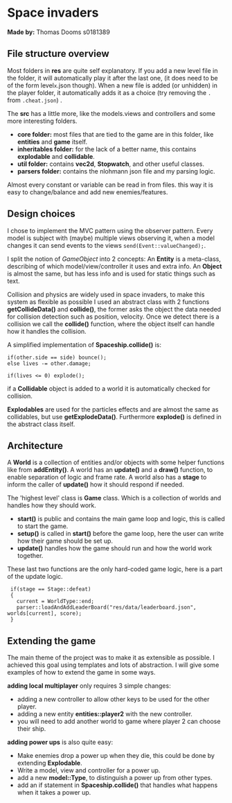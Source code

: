 # Space invaders
**Made by:** Thomas Dooms s0181389
## File structure overview
Most folders in **res** are quite self explanatory. If you add a new level file in the folder, it will automatically play it after the last one, (it does need to be of the form level`x`.json though). When a new file is added (or unhidden) in the player folder, it automatically adds it as a choice (try removing the `.` from `.cheat.json`) .

The **src** has a little more, like the models.views and controllers and some more interesting folders.

- **core folder:** most files that are tied to the game are in this folder, like **entities** and **game** itself.
- **inheritables folder:** for the lack of a better name, this contains **explodable** and **collidable**.
- **util folder:** contains **vec2d**, **Stopwatch**, and other useful classes.
- **parsers folder:** contains the nlohmann json file and my parsing logic.

Almost every constant or variable can be read in from files. this way it is easy to change/balance and add new enemies/features.

## Design choices
I chose to implement the MVC pattern using the observer pattern. Every model is subject with (maybe) multiple views observing it, when a model changes it can send events to the views `send(Event::valueChanged);`. 

I split the notion of *GameObject* into 2 concepts:
An **Entity** is a meta-class, describing of which model/view/controller it uses and extra info.
An **Object** is almost the same, but has less info and is used for static things such as text.

Collision and physics are widely used in space invaders, to make this system as flexible as possible I used an abstract class with 2 functions **getCollideData()** and **collide()**, the former asks the object the data needed for collision detection such as position, velocity. Once we detect there is a collision we call the **collide()** function, where the object itself can handle how it handles the collision. 

A simplified implementation of **Spaceship.collide()** is: 

    if(other.side == side) bounce(); 
    else lives -= other.damage; 
    
    if(lives <= 0) explode();


if a **Collidable** object is added to a world it is automatically checked for collision.

**Explodables** are used for the particles effects and are almost the same as collidables, but use **getExplodeData()**. Furthermore **explode()** is defined in the abstract class itself.

## Architecture
A **World** is a collection of entities and/or objects with some helper functions like from **addEntity()**. A world has an **update()** and a **draw()** function, to enable separation of logic and frame rate. A world also has a **stage** to inform the caller of **update()** how it should respond if needed.

The 'highest level' class is **Game** class. Which is a collection of worlds and handles how they should work. 
- **start()** is public and contains the main game loop and logic, this is called to start the game.
- **setup()** is called in **start()** before the game loop, here the user can write how their game should be set up.
- **update()** handles how the game should run and how the world work together.

These last two functions are the only hard-coded game logic, here is a part of the update logic.

     if(stage == Stage::defeat)  
     {  
	   current = WorldType::end;  
	   parser::loadAndAddLeaderBoard("res/data/leaderboard.json", worlds[current], score);  
     }
	

## Extending the game
The main theme of the project was to make it as extensible as possible. I achieved this goal using templates and lots of abstraction. I will give some examples of how to extend the game in some ways.

**adding local multiplayer** only requires 3 simple changes:
- adding a new controller to allow other keys to be used for the other player.
- adding a new entity **entities::player2** with the new controller.
- you will need to add another world to game where player 2 can choose their ship.

**adding power ups** is also quite easy:
- Make enemies drop a power up when they die, this could be done by extending **Explodable**.
- Write a model, view and controller for a power up.
- add a new **model::Type**, to distinguish a power up from other types.
- add an if statement in **Spaceship.collide()** that handles what happens when it takes a power up.
